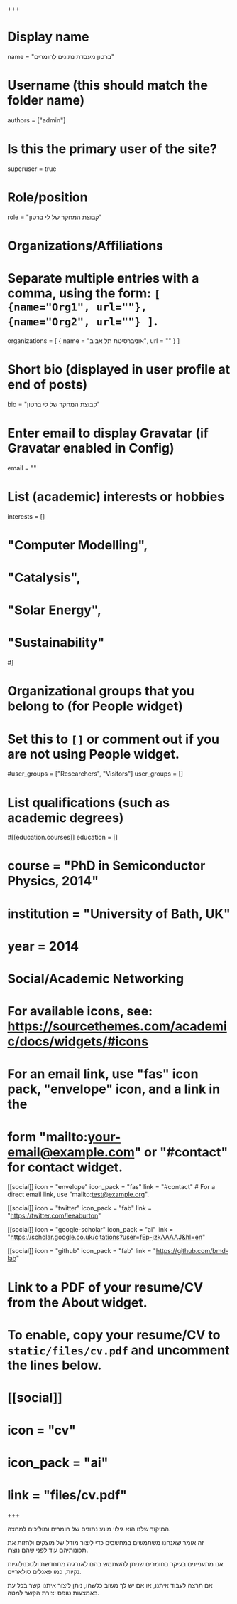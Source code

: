 +++
# Display name
name = "ברטון מעבדת נתונים לחומרים"

# Username (this should match the folder name)
authors = ["admin"]

# Is this the primary user of the site?
superuser = true

# Role/position
role = "קבוצת המחקר של לי ברטון"

# Organizations/Affiliations
#   Separate multiple entries with a comma, using the form: `[ {name="Org1", url=""}, {name="Org2", url=""} ]`.
organizations = [ { name = "אוניברסיטת תל אביב", url = "" } ]

# Short bio (displayed in user profile at end of posts)
bio = "קבוצת המחקר של לי ברטון"

# Enter email to display Gravatar (if Gravatar enabled in Config)
email = ""

# List (academic) interests or hobbies
interests = []
#  "Computer Modelling",
#  "Catalysis",
#  "Solar Energy",
#  "Sustainability"
#]

# Organizational groups that you belong to (for People widget)
#   Set this to `[]` or comment out if you are not using People widget.
#user_groups = ["Researchers", "Visitors"]
user_groups = []

# List qualifications (such as academic degrees)
#[[education.courses]]
education = []
#  course = "PhD in Semiconductor Physics, 2014"
#  institution = "University of Bath, UK"
#  year = 2014

 
# Social/Academic Networking
# For available icons, see: https://sourcethemes.com/academic/docs/widgets/#icons
#   For an email link, use "fas" icon pack, "envelope" icon, and a link in the
#   form "mailto:your-email@example.com" or "#contact" for contact widget.

[[social]]
  icon = "envelope"
  icon_pack = "fas"
  link = "#contact"  # For a direct email link, use "mailto:test@example.org".

[[social]]
  icon = "twitter"
  icon_pack = "fab"
  link = "https://twitter.com/leeaburton"

[[social]]
  icon = "google-scholar"
  icon_pack = "ai"
  link = "https://scholar.google.co.uk/citations?user=fEp-jzkAAAAJ&hl=en"

[[social]]
  icon = "github"
  icon_pack = "fab"
  link = "https://github.com/bmd-lab"

# Link to a PDF of your resume/CV from the About widget.
# To enable, copy your resume/CV to `static/files/cv.pdf` and uncomment the lines below.
# [[social]]
#   icon = "cv"
#   icon_pack = "ai"
#   link = "files/cv.pdf"

+++

המיקוד שלנו הוא גילוי מונע נתונים של חומרים ומוליכים למחצה.

זה אומר שאנחנו משתמשים במחשבים כדי ליצור מודל של מוצקים ולחזות את תכונותיהם עוד לפני שהם נוצרו.

אנו מתעניינים בעיקר בחומרים שניתן להשתמש בהם לאנרגיה מתחדשת ולטכנולוגיות נקיות, כמו פאנלים סולאריים.

אם תרצה לעבוד איתנו, או אם יש לך משוב כלשהו, ניתן ליצור איתנו קשר בכל עת באמצעות טופס יצירת הקשר למטה.
